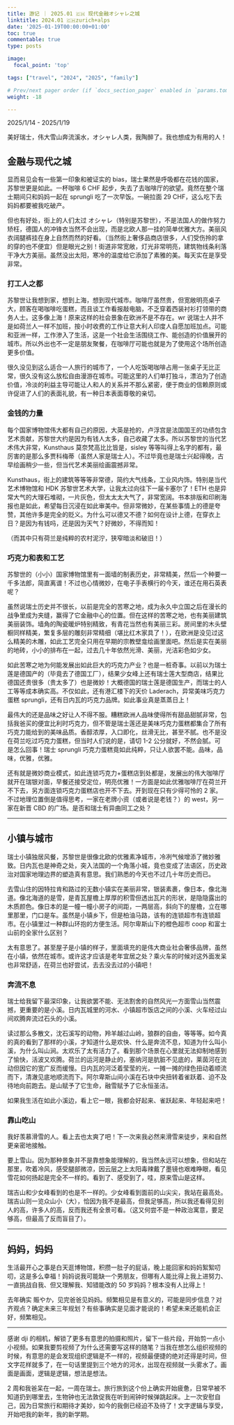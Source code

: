 ```yaml
---
title: 游记 ｜ 2025.01 🇨🇭 现代金融オシャレ之城
linktitle: 2024.01 🇨🇭zurich+alps
date: '2025-01-19T00:00:00+01:00'
toc: true
commentable: true
type: posts

image:
  focal_point: 'top'

tags: ["travel", "2024", "2025", "family"]

# Prev/next pager order (if `docs_section_pager` enabled in `params.toml`)
weight: -18

---
```


2025/1/14 - 2025/1/19

美好瑞士，伟大雪山奔流溪水，オシャレ人类，我陶醉了。我也想成为有用的人！

<!--more-->

## 金融与现代之城

显而易见会有一些第一印象和被证实的 bias，瑞士果然是呼吸都在花钱的国家，苏黎世更是如此。一杯咖啡 6 CHF 起步，失去了去咖啡厅的欲望。竟然在整个瑞士期间只和妈妈一起在 sprungli 吃了一次早饭。一碗拉面 29 CHF，这么吃下去妈妈都要被我吃破产。

但也有好处，街上的人们太过 オシャレ（特别是苏黎世），不是法国人的做作努力矫枉，德国人的冲锋衣当然不会出现，而是北欧人那一挂的简单优雅大方。美丽风衣阔腿裤挂在身上自然而然的好看。（当然街上奢侈品商店很多，人们受伤拎的拿的穿的也不便宜）但是眼光之别！街道非常宽敞，灯光非常明亮，建筑物线条利落干净大方美丽。虽然没出太阳，寒冷的温度给它添加了素雅的美。每天实在是享受非常。

### 打工人之都

苏黎世让我想到家，想到上海，想到现代城市。咖啡厅虽然贵，但宽敞明亮桌子大，顾客在喝咖啡吃蛋糕，而且谈工作看报敲电脑，不乏穿着西装衬衫打领带的商务人士。这多像上海！原来这样的社会景象在欧洲不是不存在。wr 说瑞士人并不是如荷兰人一样不加班，按小时收费的工作让意大利人印度人自愿加班加点。可能和亚洲一样，工作渗入了生活，这是一个社会生活围绕工作、能创造的价值展开的城市。所以外出也不一定是朋友聚餐，在咖啡厅可能也就是为了使用这个场所创造更多价值。

很久没见到这么适合一人旅行的城市了，一个人吃饭喝咖啡占用一张桌子无比正常，很久没有这么放松自由漫游在城市。可能这里的人们单打独斗，漂泊为了创造价值，冷淡的利益主导可能让人和人的关系并不那么紧密，便于商业的信赖原则或许促进了人们的表面礼貌，有一种日本表面尊敬的亲切。

### 金钱的力量

每个国家博物馆伟大都有自己的原因，大英是抢的，卢浮宫是法国国王的功绩包含艺术贡献，苏黎世大约是因为有钱人太多，自己收藏了太多。所以苏黎世的当代艺术伟大非常，Kunsthaus 莫奈梵高比比皆是，sisley 等等叫得上名字的都有，最厉害的是那么多贾科梅蒂（虽然人家是瑞士人）。不过毕竟也是瑞士兴起得晚，古早绘画稍少一些，但当代艺术美丽绘画震撼非常。

Kunsthaus，街上的建筑等等等非常德，简约大气线条，工业风内饰。特别是当代艺术博物馆和 HDK 苏黎世艺术大学，让我太过向往下一届卡塞尔了！ETH 也是异常大气的大理石堆砌，一片灰色，但太太太大气了，非常宽阔。书本排版和印刷海报也是如此，希望每日沉浸在如此审美中。但非常微妙，在某些事情上的德是夸赞，其他许多是完全的贬义。为什么可以德又不德？如何在设计上德，在穿衣上日？是因为有钱吗，还是因为天气？好微妙，不得而知！

（而其中只有荷兰是纯粹的农村泥泞，狭窄暗淡和破旧！）

### 巧克力和表和工艺

苏黎世的（小小）国家博物馆里有一面墙的制表历史，非常精美，然后一个种要一千多法郎，简直离谱！不过也心情微妙，在电子手表横行的今天，谁还在用石英表呢？

虽然说瑞士历史并不很长，以前是完全的苦寒之地，成为永久中立国之后在漫长的战争里成为夹缝，赢得了它金融中心的位置。但在这样的苦寒之地，也有美丽建筑美丽装饰。墙角的陶瓷暖炉特别精致，有青花当然也有美丽三彩。房间里的木头壁橱同样精美，繁复多层的雕刻非常精细（堪比红木家具了！），在欧洲是没见过这么精美的木雕，如此工艺完全只用在早期的宗教壁龛绘画里面吧。然后是实在美丽的地砖，小小的排布在一起，过去几十年依然光滑、美丽，光洁彩色如少女。

如此苦寒之地为何能发展出如此巨大的巧克力产业？也是一桩奇事。以前以为瑞士莲是德国产的（毕竟去了德国工厂），结果少女峰上还有瑞士莲大型商店，结果比德国还贵很多（贵太多了）也是微妙！大概德国的瑞士莲是德国生产，而瑞士的人工等等成本确实高。不仅如此，还有港汇楼下的天价 Laderach，异常美味巧克力蛋糕 sprungli，还有日内瓦的巧克力品牌。如此事业真是蒸蒸日上！

最伟大的还是品味之好让人不得不服。糟糕欧洲人品味使得所有甜品甜腻非常，包括我爸买的便宜比利时巧克力，但不管是瑞士莲还是美味巧克力蛋糕都集合了所有巧克力能给到的美味品质。香醇浓厚，入口即化，丝滑无比，甚至不腻。也不是没在荷兰吃过巧克力蛋糕，但当时人们说的是，请切 1-2 公分就好，不然会腻。可是怎么回事！瑞士 sprungli 巧克力蛋糕竟如此纯粹，只让人欲罢不能。品味，品味，优雅，优雅。

还有就是微妙商业模式，如此连锁巧克力+蛋糕店到处都是，发展出的伟大咖啡厅就开在瑞银对面，早餐还接受定位，明亮优雅！一方面是如此优雅咖啡厅在荷兰开不下去，另方面连锁巧克力蛋糕店也开不下去。开到现在只有少得可怜的 2 家。不过地理位置倒是值得思考，一家在老牌小资（或者说是老钱？）的 west，另一家在新晋 CBD 的广场。是否和瑞士有异曲同工之处？

---

## 小镇与城市

瑞士小镇独居风餐，苏黎世是很像北欧的优雅素净城市，冷冽气候增添了微妙雅致。日内瓦也是神奇之处，突入法国的一个角落小城，竟也变成了法语区，历史政治对国家地理边界的塑造真有意思。我们熟悉的今天也不过几十年历史而已。

去雪山住的因特拉肯和路过的无数小镇实在美丽非常，银装素裹，像日本，像北海道。像北海道的是雪，是青瓦屋檐上厚厚的积雪但透出瓦片的形状，是隐隐露出的木质颜色。像日本的是一幢一幢小房子的间距，一两层高，斜向下的屋檐，立在哪里那里，门口是车。虽然是小镇乡下，但是柏油马路，该有的连锁超市有连锁超市。在小镇里过一种群山环抱的方便生活。阿尔卑斯山下的橙色超市 coop 和富士山前的全家什么区别？

太有意思了。甚至屋子是小镇的样子，里面填充的是伟大商业社会奢侈品牌，虽然在小镇，依然在城市。或许这才应该是老年宜居之处？乘火车的时候对这外面发呆也非常舒适，在荷兰也好尝试，去去没去过的小镇吧！

### 奔流不息

瑞士给我留下最深印象，让我欲罢不能、无法割舍的自然风光一方面雪山当然震撼，更重要的是小溪。日内瓦城里的河水、小镇超市饭店之间的小溪、火车经过山间欢腾奔流过石头的小溪。

读过那么多散文，沈石溪写的动物，羚羊越过山岭，狼群的自由，等等等。如今真的真的看到了那样的小溪，才知道什么是欢快、什么是奔流不息，知道为什么叫小溪，为什么叫山涧。太欢乐了太有活力了。看到那个场景在心里就无法抑制地感到了愉快，活波又欢腾。荷兰的运河是静止的，塞纳河是肮脏不见底的，莱茵河在流动但因它的宽广反而缓慢。日内瓦的河泛着莹莹的光，一摊一摊的绿色扭动着顺流而下，清澈见底地顺流而下。阿尔卑斯山间小溪在石块中央扭转着雀跃着、迫不及待地向前跑去。是山赋予了它生命，融雪赋予了它永恒圣洁。

如果我生活在如此小溪边，看上它一眼，我都会好起来、雀跃起来、年轻起来吧！

### 靠山吃山

我好羡慕滑雪的人。看上去也太爽了吧！下一次来我必然来滑雪来徒步，来和自然更亲密地接触。

要上雪山。因为那种景象并不是靠想象能理解的，我当然永远可以想象，但和站在那里，吹着冷风，感受腿部微凉，因云层之上太阳毒辣戴了墨镜也艰难睁眼，看见雪花如何扬起是完全不一样的。看到了、感受到了，哇，原来雪山是这样。

瑞吉山和少女峰看到的也是不一样的。少女峰看到面前的山尖尖，我站在最高处。瑞吉山则一览众山小（大），恰因为我不是最高，但我足够高，所以我还看得见别人的高，许多人的高，反而我还有全景可看。（这又何尝不是一种政治寓意，要足够高，但最高了反而盲目了）。

---

## 妈妈，妈妈

生活最开心之事是白天逛博物馆，积攒一肚子的屁话，晚上能回家和妈妈絮絮叨叨，这是多么幸福！妈妈说我可能缺一个男朋友，但哪有人能比得上我上进努力、一直挑战自我、但又理解我、知错能改的 50 岁妈妈？根本没有人比得上！

去年确实 賑やか，见完爸爸见妈妈。频繁相见是有意义的，可能是同步信息？对齐观点？确定未来三年规划？有些事确实是见面才能说的！希望未来还能机会正好，频繁相见。

---

感谢 dji 的相机，解锁了更多有意思的拍摄和照片，留下一些片段，开始剪一点小小视频。如果我要剪视频了为什么还需要写这样的随笔？当我在想怎么组织视频的时候，有意思的是会发现组织逻辑是不一样的，视频最便捷的绝对还得是时间，但文字花样就多了，在一句话里提到三个地方的河水，出现在视频就一头雾水了。画面是画面，逻辑是逻辑，想法是想法。

2 周和我爸呆在一起，一周在瑞士。旅行旅到这个份上确实开始疲惫，日常早被不知道扔到哪里去，生物钟也无法敦促我在听到闹钟时候弹跳起床。上一次安慰自己，因为日常旅行和期待才美妙，如今的我倒已经迫不及待了！文字逻辑与享受，开始吧我的新年，我的新学期。
